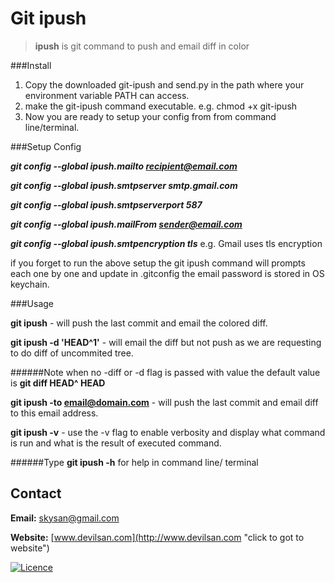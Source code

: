 # Git ipush



> **ipush** is git command to push and email diff in color

###Install
1. Copy the downloaded git-ipush and send.py in the path where your environment variable PATH can access.
2. make the git-ipush command executable. e.g.
	chmod +x git-ipush
3. Now you are ready to setup your config from from command line/terminal.


###Setup Config

***git config --global ipush.mailto recipient@email.com***

***git config --global ipush.smtpserver smtp.gmail.com***

***git config --global ipush.smtpserverport 587***

***git config --global ipush.mailFrom sender@email.com***

***git config --global ipush.smtpencryption tls*** 
e.g. Gmail uses tls encryption

if you forget to run the above setup the git ipush command will prompts each 
one by one and update in .gitconfig the email password is stored in OS keychain.

###Usage

**git ipush** - will push the last commit and email the colored diff.

**git ipush -d 'HEAD^1'** - will email the diff but not push as we are requesting to do diff of uncommited tree.

######Note
when no -diff or -d flag is passed with value the default value is **git diff HEAD^ HEAD**


**git ipush -to email@domain.com** - will push the last commit and email diff to this email address.

 **git ipush -v** - use the -v flag to enable verbosity and display what command is run and what is the result of executed command.

######Type **git ipush -h** for help in command line/ terminal
 
## Contact

**Email:** <skysan@gmail.com>

**Website:** [www.devilsan.com](http://www.devilsan.com "click to got to website")

[![Licence]( http://i.creativecommons.org/l/by-nc-sa/4.0/80x15.png )](https://github.com/sanfx/git-iPush/blob/master/licence)